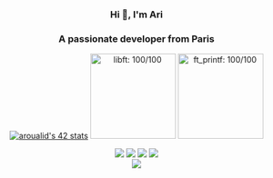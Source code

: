 <h3 align="center">Hi 👋, I'm Ari</h3>
<h3 align="center">A passionate developer from Paris</h3>
<div align = "center">
   <a href="https://profile.intra.42.fr/users/aroualid"><img src="https://badge.mediaplus.ma/darkblue/aroualid?1337Badge=off&UM6P=off" alt="aroualid's 42 stats" /></a>
   <a href="https://github.com/aoualid/libft"><img src="https://github.com/ayogun/42-project-badges/blob/main/badges/libftn.png"  title="libft: 100/100" length="150" width="150"></a> 
   <a href="https://github.com/aoualid/ft_printf"><img src="https://github.com/ayogun/42-project-badges/blob/main/badges/ft_printfe.png" title="ft_printf: 100/100" length="150" width="150"></a> 
</div>
<p align="left">
<div align="center" class="gallery">
  <IMG SRC="https://cultofthepartyparrot.com/parrots/hd/hackerparrot.gif">
  <IMG SRC="https://cultofthepartyparrot.com/parrots/hd/soccerparrot.gif">
  <IMG SRC="https://cultofthepartyparrot.com/flags/hd/franceparrot.gif">
  <IMG SRC="https://cultofthepartyparrot.com/parrots/hd/kindasusparrot.gif">
</div>

<div align="center">
  <IMG SRC = "https://media2.giphy.com/media/1UfrAu7VuqlPb4wbRC/giphy.gif?cid=ecf05e47c1wjuoeqg85gm5utrewl747m8a6tf4l2oui06t50&ep=v1_gifs_search&rid=giphy.gif&ct=g">
</div>
</p>
